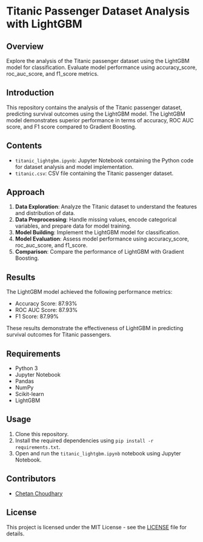 # Titanic Passenger Dataset Analysis with LightGBM

## Overview
Explore the analysis of the Titanic passenger dataset using the LightGBM model for classification. Evaluate model performance using accuracy_score, roc_auc_score, and f1_score metrics.

## Introduction
This repository contains the analysis of the Titanic passenger dataset, predicting survival outcomes using the LightGBM model. The LightGBM model demonstrates superior performance in terms of accuracy, ROC AUC score, and F1 score compared to Gradient Boosting.

## Contents
- `titanic_lightgbm.ipynb`: Jupyter Notebook containing the Python code for dataset analysis and model implementation.
- `titanic.csv`: CSV file containing the Titanic passenger dataset.

## Approach
1. **Data Exploration**: Analyze the Titanic dataset to understand the features and distribution of data.
2. **Data Preprocessing**: Handle missing values, encode categorical variables, and prepare data for model training.
3. **Model Building**: Implement the LightGBM model for classification.
4. **Model Evaluation**: Assess model performance using accuracy_score, roc_auc_score, and f1_score.
5. **Comparison**: Compare the performance of LightGBM with Gradient Boosting.

## Results
The LightGBM model achieved the following performance metrics:
- Accuracy Score: 87.93%
- ROC AUC Score: 87.93%
- F1 Score: 87.99%

These results demonstrate the effectiveness of LightGBM in predicting survival outcomes for Titanic passengers.

## Requirements
- Python 3
- Jupyter Notebook
- Pandas
- NumPy
- Scikit-learn
- LightGBM

## Usage
1. Clone this repository.
2. Install the required dependencies using `pip install -r requirements.txt`.
3. Open and run the `titanic_lightgbm.ipynb` notebook using Jupyter Notebook.

## Contributors
- [Chetan Choudhary](https://github.com/chetan-codes)

## License
This project is licensed under the MIT License - see the [LICENSE](LICENSE) file for details.
